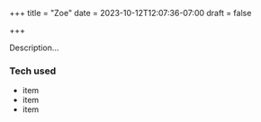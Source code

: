 +++
title = "Zoe"
date = 2023-10-12T12:07:36-07:00
draft = false

+++

Description...​ ​ 

### Tech used​ ​ 

* item​ 
* item​ 
* item